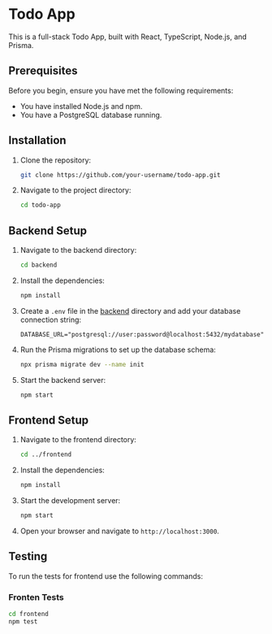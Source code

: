# Todo App

This is a full-stack Todo App, built with React, TypeScript, Node.js, and Prisma.

## Prerequisites

Before you begin, ensure you have met the following requirements:
- You have installed Node.js and npm.
- You have a PostgreSQL database running.

## Installation

1. Clone the repository:
    ```sh
    git clone https://github.com/your-username/todo-app.git
    ```

2. Navigate to the project directory:
    ```sh
    cd todo-app
    ```

## Backend Setup

1. Navigate to the backend directory:
    ```sh
    cd backend
    ```

2. Install the dependencies:
    ```sh
    npm install
    ```

3. Create a `.env` file in the [backend](http://_vscodecontentref_/0) directory and add your database connection string:
    ```env
    DATABASE_URL="postgresql://user:password@localhost:5432/mydatabase"
    ```

4. Run the Prisma migrations to set up the database schema:
    ```sh
    npx prisma migrate dev --name init
    ```

5. Start the backend server:
    ```sh
    npm start
    ```

## Frontend Setup

1. Navigate to the frontend directory:
    ```sh
    cd ../frontend
    ```

2. Install the dependencies:
    ```sh
    npm install
    ```

3. Start the development server:
    ```sh
    npm start
    ```

4. Open your browser and navigate to `http://localhost:3000`.

## Testing

To run the tests for  frontend  use the following commands:

### Fronten Tests
```sh
cd frontend
npm test
